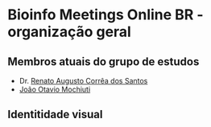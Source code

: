 # Bioinfo Meetings Online BR - organização geral

## Membros atuais do grupo de estudos

 * Dr. [Renato Augusto Corrêa dos Santos](https://scholar.google.com.br/citations?user=22CKgnIAAAAJ)
 * [João Otavio Mochiuti](https://github.com/j-x-mochiuti-x)

## Identitidade visual

